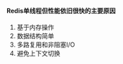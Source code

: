 #### Redis单线程但性能依旧很快的主要原因
1. 基于内存操作
2. 数据结构简单
3. 多路复用和非阻塞I/O
4. 避免上下文切换








































